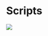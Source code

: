 # Scripts
![](https://github.com/LAD0516/Scripts/blob/main/QuanX/images/82EE67B9-D9F4-41CE-BC08-571BE843F4F4.jpeg)
